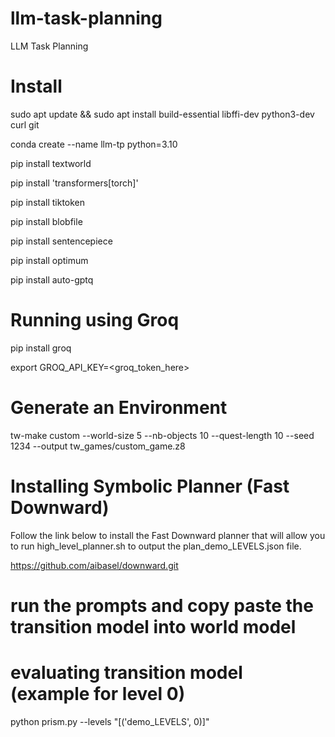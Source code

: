 # llm-task-planning
LLM Task Planning

# Install

sudo apt update && sudo apt install build-essential libffi-dev python3-dev curl git

conda create --name llm-tp python=3.10

pip install textworld

pip install 'transformers[torch]'

pip install tiktoken

pip install blobfile

pip install sentencepiece

pip install optimum

pip install auto-gptq

# Running using Groq
pip install groq

export GROQ_API_KEY=<groq_token_here>


# Generate an Environment

tw-make custom --world-size 5 --nb-objects 10 --quest-length 10 --seed 1234 --output tw_games/custom_game.z8

# Installing Symbolic Planner (Fast Downward)

Follow the link below to install the Fast Downward planner that will allow you to run high_level_planner.sh to output the plan_demo_LEVELS.json file.

https://github.com/aibasel/downward.git

# run the prompts and copy paste the transition model into world model

# evaluating transition model (example for level 0)

python prism.py --levels "[('demo_LEVELS', 0)]"
